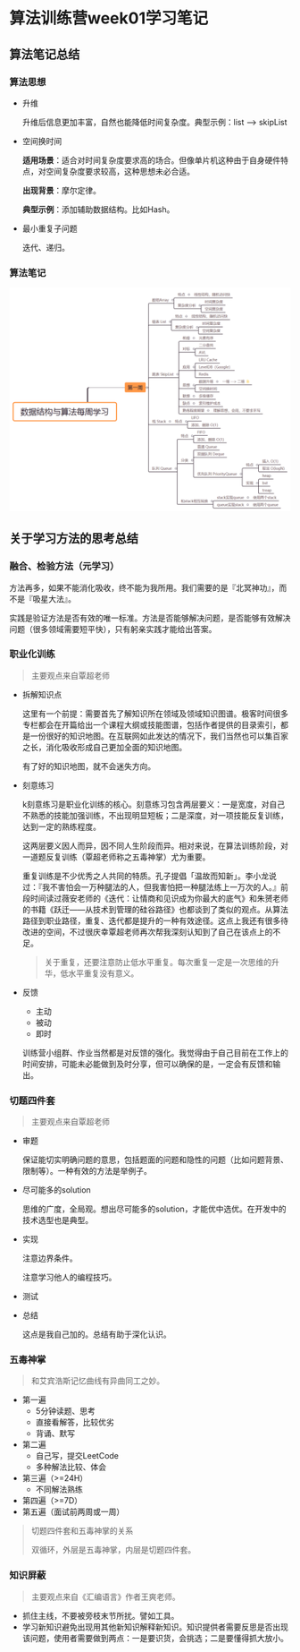 # 算法训练营week01学习笔记

## 算法笔记总结

### 算法思想

- 升维

  升维后信息更加丰富，自然也能降低时间复杂度。典型示例：list --> skipList

- 空间换时间

  **适用场景**：适合对时间复杂度要求高的场合。但像单片机这种由于自身硬件特点，对空间复杂度要求较高，这种思想未必合适。

  **出现背景**：摩尔定律。

  **典型示例**：添加辅助数据结构。比如Hash。

- 最小重复子问题

  迭代、递归。

### 算法笔记

![](imgs/mindmap-001.png)

## 关于学习方法的思考总结

### 融合、检验方法（元学习）

方法再多，如果不能消化吸收，终不能为我所用。我们需要的是『北冥神功』，而不是『吸星大法』。

实践是验证方法是否有效的唯一标准。方法是否能够解决问题，是否能够有效解决问题（很多领域需要短平快），只有躬亲实践才能给出答案。

### 职业化训练

>  主要观点来自覃超老师

- 拆解知识点

  这里有一个前提：需要首先了解知识所在领域及领域知识图谱。极客时间很多专栏都会在开篇给出一个课程大纲或技能图谱，包括作者提供的目录索引，都是一份很好的知识地图。在互联网如此发达的情况下，我们当然也可以集百家之长，消化吸收形成自己更加全面的知识地图。

  有了好的知识地图，就不会迷失方向。

- 刻意练习

  k刻意练习是职业化训练的核心。刻意练习包含两层要义：一是宽度，对自己不熟悉的技能加强训练，不出现明显短板；二是深度，对一项技能反复训练，达到一定的熟练程度。

  这两层要义因人而异，因不同人生阶段而异。相对来说，在算法训练阶段，对一道题反复训练（覃超老师称之五毒神掌）尤为重要。

  重复训练是不少优秀之人共同的特质。孔子提倡「温故而知新」。李小龙说过：『我不害怕会一万种腿法的人，但我害怕把一种腿法练上一万次的人。』前段时间读过薇安老师的《迭代：让情商和见识成为你最大的底气》和朱赟老师的书籍《跃迁——从技术到管理的硅谷路径》也都谈到了类似的观点。从算法路径到职业路径，重复、迭代都是提升的一种有效途径。这点上我还有很多待改进的空间，不过很庆幸覃超老师再次帮我深刻认知到了自己在该点上的不足。

  > 关于重复，还要注意防止低水平重复。每次重复一定是一次思维的升华，低水平重复没有意义。

- 反馈

  - 主动
  - 被动
  - 即时

  训练营小组群、作业当然都是对反馈的强化。我觉得由于自己目前在工作上的时间安排，可能未必能做到及时分享，但可以确保的是，一定会有反馈和输出。

### 切题四件套

> 主要观点来自覃超老师

- 审题

  保证能切实明确问题的意思，包括题面的问题和隐性的问题（比如问题背景、限制等）。一种有效的方法是举例子。

- 尽可能多的solution

  思维的广度，全局观。想出尽可能多的solution，才能优中选优。在开发中的技术选型也是典型。

- 实现

  注意边界条件。

  注意学习他人的编程技巧。

- 测试

- 总结

  这点是我自己加的。总结有助于深化认识。

### 五毒神掌

> 和艾宾浩斯记忆曲线有异曲同工之妙。

- 第一遍
  - 5分钟读题、思考
  - 直接看解答，比较优劣
  - 背诵、默写
- 第二遍
  - 自己写，提交LeetCode
  - 多种解法比较、体会
- 第三遍（>=24H）
  - 不同解法熟练
- 第四遍（>=7D）
- 第五遍（面试前两周或一周）

> 切题四件套和五毒神掌的关系
>
> 双循环，外层是五毒神掌，内层是切题四件套。

### 知识屏蔽

> 主要观点来自《汇编语言》作者王爽老师。

- 抓住主线，不要被旁枝末节所扰。譬如工具。
- 学习新知识避免出现用其他新知识解释新知识。知识提供者需要反思是否出现该问题，使用者需要做到两点：一是要识货，会挑选；二是要懂得抓大放小。
